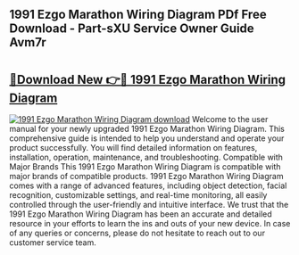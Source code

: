 ## 1991 Ezgo Marathon Wiring Diagram PDf Free Download - Part-sXU Service Owner Guide Avm7r

# <h2><a href="http://dfpwuks.blite.top/?on=1991+Ezgo+Marathon+Wiring+Diagram">🔗Download New 👉🔴 1991 Ezgo Marathon Wiring Diagram</a></h2>

[![1991 Ezgo Marathon Wiring Diagram download](https://i.imgur.com/lujVjoI.png)](http://dfpwuks.blite.top/?on=1991+Ezgo+Marathon+Wiring+Diagram)
Welcome to the user manual for your newly upgraded 1991 Ezgo Marathon Wiring Diagram. This comprehensive guide is intended to help you understand and operate your product successfully. You will find detailed information on features, installation, operation, maintenance, and troubleshooting. Compatible with Major Brands This 1991 Ezgo Marathon Wiring Diagram is compatible with major brands of compatible products. 1991 Ezgo Marathon Wiring Diagram comes with a range of advanced features, including object detection, facial recognition, customizable settings, and real-time monitoring, all easily controlled through the user-friendly and intuitive interface. We trust that the 1991 Ezgo Marathon Wiring Diagram has been an accurate and detailed resource in your efforts to learn the ins and outs of your new device. In case of any queries or concerns, please do not hesitate to reach out to our customer service team.
